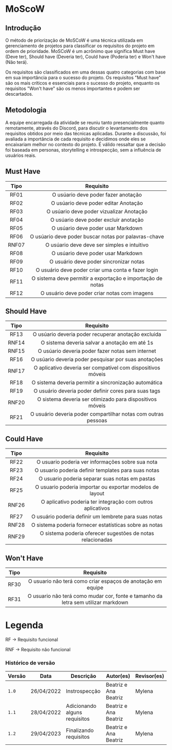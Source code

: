 # MoScoW

## Introdução

<p>
O método de priorização de MoSCoW é uma técnica utilizada em gerenciamento de projetos para classificar os requisitos do projeto em ordem de prioridade.
MoSCoW é um acrônimo que significa Must have (Deve ter), Should have (Deveria ter), Could have (Poderia ter) e Won't have (Não terá).
</p>
<p>
Os requisitos são classificados em uma dessas quatro categorias com base em sua importância para o sucesso do projeto. 
Os requisitos "Must have" são os mais críticos e essenciais para o sucesso do projeto, enquanto os requisitos "Won't have" 
são os menos importantes e podem ser descartados.
</p>

## Metodologia

<p>
A equipe encarregada da atividade se reuniu tanto presencialmente quanto remotamente, através do Discord, para discutir o levantamento dos requisitos obtidos por meio das técnicas aplicadas. Durante a discussão, foi avaliada a importância de cada requisito e decidimos onde eles se encaixariam melhor no contexto do projeto. É válido ressaltar que a decisão foi baseada em personas, storytelling e introspecção, sem a influência de usuários reais.
</p>

## Must Have

| Tipo  |                         Requisito                          |
| :---: | :--------------------------------------------------------: |
| RF01  |            O usúario deve poder fazer anotação             |
| RF02  |            O usúario deve poder editar Anotação            |
| RF03  |          O usúario deve poder vizualizar Anotação          |
| RF04  |           O usúario deve poder excluir anotação            |
| RF05  |             O usúario deve poder usar Markdown             |
| RF06  |    O usúario deve poder buscar notas por palavras-chave    |
| RNF07 |        O usúario deve deve ser simples e intuitivo         |
| RF08  |             O usúario deve poder usar Markdown             |
| RF09  |           O usuário deve poder sincronizar notas           |
| RF10  |     O usuário deve poder criar uma conta e fazer login     |
| RF11  | O sistema deve permitir a exportação e importação de notas |
| RF12  |        O usuário deve poder criar notas com imagens        |



## Should Have
  
| Tipo  |                           Requisito                           |
| :---: | :-----------------------------------------------------------: |
| RF13  |      O usúario deveria poder recuperar anotação excluida      |
| RNF14 |         O sistema deveria salvar a anotação em até 1s         |
| RNF15 |       O usúario deveria poder fazer notas sem internet        |
| RF16  |     O usúario deveria poder pesquisar por suas anotações      |
| RNF17 |  O aplicativo deveria ser compatível com dispositivos móveis  |
| RF18  |     O sistema deveria permitir a sincronização automática     |
| RF19  |     O usuário deveria poder definir cores para suas tags      |
| RNF20 |   O sistema deveria ser otimizado para dispositivos móveis    |
| RF21  | O usuário deveria poder compartilhar notas com outras pessoas |



## Could Have

| Tipo  |                         Requisito                          |
| :---: | :--------------------------------------------------------: |
| RF22  |      O usuario poderia ver informações sobre sua nota      |
| RF23  |    O usuario poderia definir templates para suas notas     |
| RF24  |       O usuario poderia separar suas notas em pastas       |
| RF25  |  O usuario poderia importar ou exportar modelos de layout  |
| RNF26 | O aplicativo poderia ter integração com outros aplicativos |
| RF27  |   O usuário poderia definir um lembrete para suas notas    |
| RNF28 |   O sistema poderia fornecer estatísticas sobre as notas   |
| RNF29 | O sistema poderia oferecer sugestões de notas relacionadas |


## Won't Have

| Tipo  |                                     Requisito                                     |
| :---: | :-------------------------------------------------------------------------------: |
| RF30  |            O usuario não terá como criar espaços de anotação em equipe            |
| RF31  | O usuario não terá como mudar cor, fonte e tamanho da letra sem utilizar markdown |


# Legenda

<p>
RF -> Requisito funcional
</p>
<p>
RNF -> Requisito não funcional
</p>
  

### Histórico de versão
| Versão | Data       | Descrição                     | Autor(es)             | Revisor(es) |
| ------ | ---------- | ----------------------------- | --------------------- | ----------- |
| `1.0`  | 26/04/2022 | Instrospecção                 | Beatriz e Ana Beatriz | Mylena      |
| `1.1`  | 28/04/2022 | Adicionando alguns requisitos | Beatriz e Ana Beatriz | Mylena      |
| `1.2`  | 29/04/2023 | Finalizando requisitos        | Beatriz e Ana Beatriz | Mylena      |
